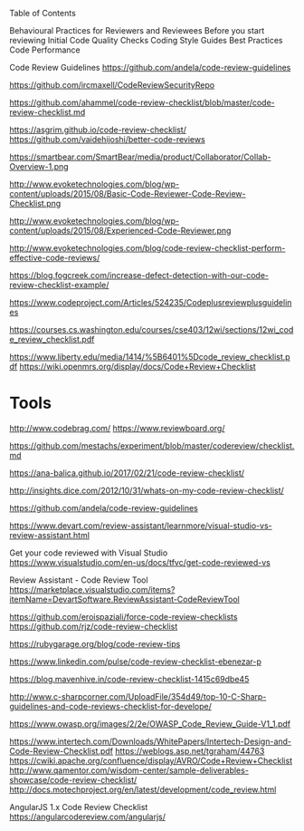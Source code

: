
Table of Contents

Behavioural Practices for Reviewers and Reviewees
Before you start reviewing
Initial Code Quality Checks
Coding Style Guides
Best Practices
Code Performance

Code Review Guidelines
https://github.com/andela/code-review-guidelines

https://github.com/ircmaxell/CodeReviewSecurityRepo

https://github.com/ahammel/code-review-checklist/blob/master/code-review-checklist.md


https://asgrim.github.io/code-review-checklist/
https://github.com/vaidehijoshi/better-code-reviews


https://smartbear.com/SmartBear/media/product/Collaborator/Collab-Overview-1.png

http://www.evoketechnologies.com/blog/wp-content/uploads/2015/08/Basic-Code-Reviewer-Code-Review-Checklist.png

http://www.evoketechnologies.com/blog/wp-content/uploads/2015/08/Experienced-Code-Reviewer.png


http://www.evoketechnologies.com/blog/code-review-checklist-perform-effective-code-reviews/

https://blog.fogcreek.com/increase-defect-detection-with-our-code-review-checklist-example/

https://www.codeproject.com/Articles/524235/Codeplusreviewplusguidelines

https://courses.cs.washington.edu/courses/cse403/12wi/sections/12wi_code_review_checklist.pdf

https://www.liberty.edu/media/1414/%5B6401%5Dcode_review_checklist.pdf
https://wiki.openmrs.org/display/docs/Code+Review+Checklist

# Tools
http://www.codebrag.com/
https://www.reviewboard.org/

https://github.com/mestachs/experiment/blob/master/codereview/checklist.md

https://ana-balica.github.io/2017/02/21/code-review-checklist/

http://insights.dice.com/2012/10/31/whats-on-my-code-review-checklist/

https://github.com/andela/code-review-guidelines

https://www.devart.com/review-assistant/learnmore/visual-studio-vs-review-assistant.html

Get your code reviewed with Visual Studio
https://www.visualstudio.com/en-us/docs/tfvc/get-code-reviewed-vs

Review Assistant - Code Review Tool
https://marketplace.visualstudio.com/items?itemName=DevartSoftware.ReviewAssistant-CodeReviewTool



https://github.com/eroispaziali/force-code-review-checklists
https://github.com/rjz/code-review-checklist

https://rubygarage.org/blog/code-review-tips

https://www.linkedin.com/pulse/code-review-checklist-ebenezar-p

https://blog.mavenhive.in/code-review-checklist-1415c69dbe45

http://www.c-sharpcorner.com/UploadFile/354d49/top-10-C-Sharp-guidelines-and-code-reviews-checklist-for-develope/

https://www.owasp.org/images/2/2e/OWASP_Code_Review_Guide-V1_1.pdf

https://www.intertech.com/Downloads/WhitePapers/Intertech-Design-and-Code-Review-Checklist.pdf
https://weblogs.asp.net/tgraham/44763
https://cwiki.apache.org/confluence/display/AVRO/Code+Review+Checklist
http://www.qamentor.com/wisdom-center/sample-deliverables-showcase/code-review-checklist/
http://docs.motechproject.org/en/latest/development/code_review.html

AngularJS 1.x Code Review Checklist
https://angularcodereview.com/angularjs/

